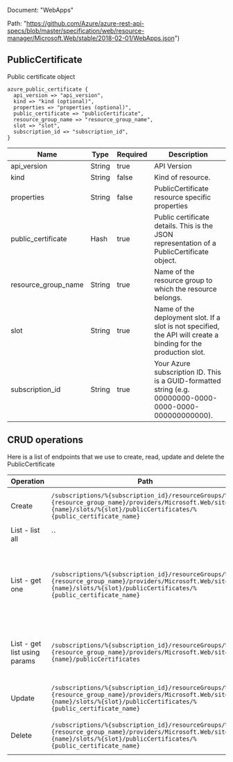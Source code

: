 Document: "WebApps"


Path: "https://github.com/Azure/azure-rest-api-specs/blob/master/specification/web/resource-manager/Microsoft.Web/stable/2018-02-01/WebApps.json")

## PublicCertificate

Public certificate object

```puppet
azure_public_certificate {
  api_version => "api_version",
  kind => "kind (optional)",
  properties => "properties (optional)",
  public_certificate => "publicCertificate",
  resource_group_name => "resource_group_name",
  slot => "slot",
  subscription_id => "subscription_id",
}
```

| Name        | Type           | Required       | Description       |
| ------------- | ------------- | ------------- | ------------- |
|api_version | String | true | API Version |
|kind | String | false | Kind of resource. |
|properties | String | false | PublicCertificate resource specific properties |
|public_certificate | Hash | true | Public certificate details. This is the JSON representation of a PublicCertificate object. |
|resource_group_name | String | true | Name of the resource group to which the resource belongs. |
|slot | String | true | Name of the deployment slot. If a slot is not specified, the API will create a binding for the production slot. |
|subscription_id | String | true | Your Azure subscription ID. This is a GUID-formatted string (e.g. 00000000-0000-0000-0000-000000000000). |



## CRUD operations

Here is a list of endpoints that we use to create, read, update and delete the PublicCertificate

| Operation | Path | Verb | Description | OperationID |
| ------------- | ------------- | ------------- | ------------- | ------------- |
|Create|`/subscriptions/%{subscription_id}/resourceGroups/%{resource_group_name}/providers/Microsoft.Web/sites/%{name}/slots/%{slot}/publicCertificates/%{public_certificate_name}`|Put|Creates a hostname binding for an app.|WebApps_CreateOrUpdatePublicCertificateSlot|
|List - list all|``||||
|List - get one|`/subscriptions/%{subscription_id}/resourceGroups/%{resource_group_name}/providers/Microsoft.Web/sites/%{name}/slots/%{slot}/publicCertificates/%{public_certificate_name}`|Get|Get the named public certificate for an app (or deployment slot, if specified).|WebApps_GetPublicCertificateSlot|
|List - get list using params|`/subscriptions/%{subscription_id}/resourceGroups/%{resource_group_name}/providers/Microsoft.Web/sites/%{name}/publicCertificates`|Get|Get public certificates for an app or a deployment slot.|WebApps_ListPublicCertificates|
|Update|`/subscriptions/%{subscription_id}/resourceGroups/%{resource_group_name}/providers/Microsoft.Web/sites/%{name}/slots/%{slot}/publicCertificates/%{public_certificate_name}`|Put|Creates a hostname binding for an app.|WebApps_CreateOrUpdatePublicCertificateSlot|
|Delete|`/subscriptions/%{subscription_id}/resourceGroups/%{resource_group_name}/providers/Microsoft.Web/sites/%{name}/slots/%{slot}/publicCertificates/%{public_certificate_name}`|Delete|Deletes a hostname binding for an app.|WebApps_DeletePublicCertificateSlot|
